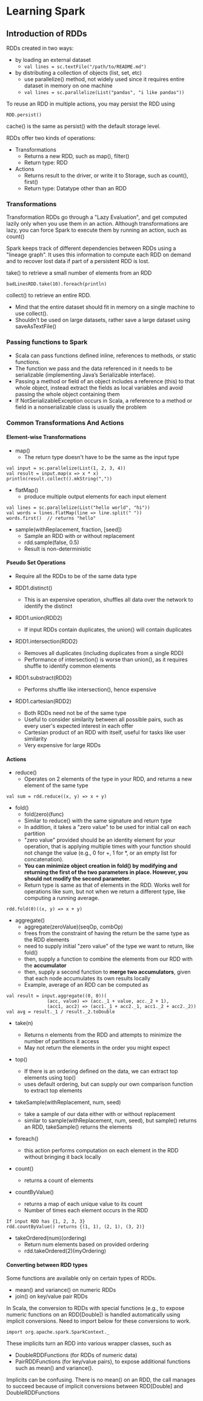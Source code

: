 # Learning Spark

## Introduction of RDDs

RDDs created in two ways:
- by loading an external dataset
  - ```val lines = sc.textFile("/path/to/README.md") ```
- by distributing a collection of objects (list, set, etc)
  - use parallelize() method, not widely used since it requires entire dataset in memory on one machine
  - ```val lines = sc.parallelize(List("pandas", "i like pandas")) ```

To reuse an RDD in multiple actions, you may persist the RDD using 
```
RDD.persist()
```

cache() is the same as persist() with the default storage level.

RDDs offer two kinds of operations:
- Transformations
  - Returns a new RDD, such as map(), filter()
  - Return type: RDD
- Actions
  - Returns result to the driver, or write it to Storage, such as count(), first()
  - Return type: Datatype other than an RDD


### Transformations

Transformation RDDs go through a "Lazy Evaluation", and get computed lazily only when you use them in an action. Although transformations are lazy, you can force Spark to execute them by running an action, such as count()

Spark keeps track of different dependencies between RDDs using a "lineage graph". It uses this information to compute each RDD on demand and to recover lost data if part of a persistent RDD is lost.

take() to retrieve a small number of elements from an RDD
```
badLinesRDD.take(10).foreach(println)
```

collect() to retrieve an entire RDD. 
- Mind that the entire dataset should fit in memory on a single machine to use collect().
- Shouldn't be used on large datasets, rather save a large dataset using saveAsTextFile()


### Passing functions to Spark

- Scala can pass functions defined inline, references to methods, or static functions.
- The function we pass and the data referenced in it needs to be serializable (implementing Java’s Serializable interface).
- Passing a method or field of an object includes a reference (this) to that whole object, instead extract the fields as local variables and avoid passing the whole object containing them
- If NotSerializableException occurs in Scala, a reference to a method or field in a nonserializable class is usually the problem


### Common Transformations And Actions

#### Element-wise Transformations

- map()
  - The return type doesn't have to be the same as the input type
```
val input = sc.parallelize(List(1, 2, 3, 4))
val result = input.map(x => x * x)
println(result.collect().mkString(","))
```

- flatMap()
  -  produce multiple output elements for each input element
```
val lines = sc.parallelize(List("hello world", "hi"))
val words = lines.flatMap(line => line.split(" "))
words.first()  // returns "hello"
```

- sample(withReplacement, fraction, [seed])
  - Sample an RDD with or without replacement
  - rdd.sample(false, 0.5)
  - Result is non-deterministic

#### Pseudo Set Operations

- Require all the RDDs to be of the same data type
- RDD1.distinct()
  - This is an expensive operation, shuffles all data over the network to identify the distinct
- RDD1.union(RDD2)
  - If input RDDs contain duplicates, the union() will contain duplicates
- RDD1.intersection(RDD2)
  - Removes all duplicates (including duplicates from a single RDD)
  - Performance of intersection() is worse than union(), as it requires shuffle to identify common elements
- RDD1.substract(RDD2)
  - Performs shuffle like intersection(), hence expensive

- RDD1.cartesian(RDD2)
  - Both RDDs need not be of the same type
  - Useful to consider similarity between all possible pairs, such as every user's expected interest in each offer
  - Cartesian product of an RDD with itself, useful for tasks like user similarity
  - Very expensive for large RDDs


#### Actions

- reduce()
  - Operates on 2 elements of the type in your RDD, and returns a new element of the same type
```
val sum = rdd.reduce((x, y) => x + y)
```

- fold()
  - fold(zero)(func)
  - Similar to reduce() with the same signature and return type
  - In addition, it takes a "zero value" to be used for initial call on each partition
  - "zero value" provided should be an identity element for your operation, that is applying multiple times with your function should not change the value (e.g., 0 for +, 1 for *, or an empty list for concatenation).
  - **You can minimize object creation in fold() by modifying and returning the first of the two parameters in place. However, you should not modify the second parameter.**
  - Return type is same as that of elements in the RDD. Works well for operations like sum, but not when we return a different type, like computing a running average.
```
rdd.fold(0)((x, y) => x + y)
```

- aggregate()
  - aggregate(zeroValue)(seqOp, combOp) 
  - frees from the constraint of having the return be the same type as the RDD elements
  - need to supply initial "zero value" of the type we want to return, like fold()
  - then, supply a function to combine the elements from our RDD with the **accumulator**
  - then, supply a second function to **merge two accumulators**, given that each node accumulates its own results locally
  - Example, average of an RDD can be computed as
```
val result = input.aggregate((0, 0))(
               (acc, value) => (acc._1 + value, acc._2 + 1),
               (acc1, acc2) => (acc1._1 + acc2._1, acc1._2 + acc2._2))
val avg = result._1 / result._2.toDouble
```

- take(n)
  - Returns n elements from the RDD and attempts to minimize the number of partitions it access
  - May not return the elements in the order you might expect

- top()
  - If there is an ordering defined on the data, we can extract top elements using top()
  - uses default ordering, but can supply our own comparison function to extract top elements

- takeSample(withReplacement, num, seed)
  - take a sample of our data either with or without replacement
  - similar to sample(withReplacement, num, seed), but sample() returns an RDD, takeSample() returns the elements

- foreach()
  - this action performs computation on each element in the RDD without bringing it back locally

- count()
  - returns a count of elements

- countByValue()
  - returns a map of each unique value to its count
  - Number of times each element occurs in the RDD
```
If input RDD has {1, 2, 3, 3}
rdd.countByValue() returns {(1, 1), (2, 1), (3, 2)}
```

- takeOrdered(num)(ordering)
  - Return num elements based on provided ordering
  - rdd.takeOrdered(2)(myOrdering)


#### Converting between RDD types

Some functions are available only on certain types of RDDs.
- mean() and variance() on numeric RDDs
- join() on key/value pair RDDs

In Scala, the conversion to RDDs with special functions (e.g., to expose numeric functions on an RDD[Double]) is handled automatically using implicit conversions.
Need to import below for these conversions to work.
```
import org.apache.spark.SparkContext._ 
```

These implicits turn an RDD into various wrapper classes, such as 
- DoubleRDDFunctions (for RDDs of numeric data) 
- PairRDDFunctions (for key/value pairs), to expose additional functions such as mean() and variance().

Implicits can be confusing. There is no mean() on an RDD, the call manages to succeed because of implicit conversions between RDD[Double] and DoubleRDDFunctions
